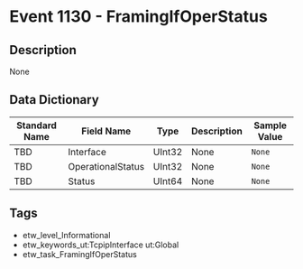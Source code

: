 # Event 1130 - FramingIfOperStatus

## Description
None

## Data Dictionary
|Standard Name|Field Name|Type|Description|Sample Value|
|---|---|---|---|---|
|TBD|Interface|UInt32|None|`None`|
|TBD|OperationalStatus|UInt32|None|`None`|
|TBD|Status|UInt64|None|`None`|

## Tags
* etw_level_Informational
* etw_keywords_ut:TcpipInterface ut:Global
* etw_task_FramingIfOperStatus